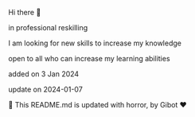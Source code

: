 
Hi there 👋

in professional reskilling

I am looking for new skills to increase my knowledge

open to all who can increase my learning abilities

added on 3 Jan 2024

update on 2024-01-07

🤖 This README.md is updated with horror, by Gibot ❤️